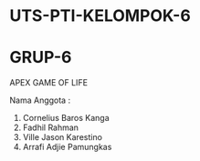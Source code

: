 # UTS-PTI-KELOMPOK-6

# GRUP-6

APEX GAME OF LIFE 

Nama Anggota : 
1. Cornelius Baros Kanga
2. Fadhil Rahman
3. Ville Jason Karestino
4. Arrafi Adjie Pamungkas


